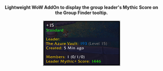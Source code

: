 <p align="center" width="100%">
    <b>Lightweight WoW AddOn to display the group leader's Mythic Score on the Group Finder tooltip.</b>
    <br><br>
    <img src="Example.png">
</p>
